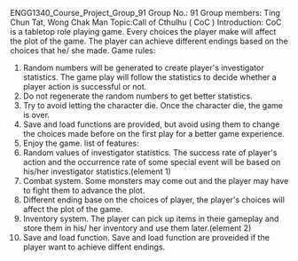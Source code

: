 ENGG1340_Course_Project_Group_91
Group No.: 91
Group members: Ting Chun Tat, Wong Chak Man
Topic:Call of Cthulhu ( CoC )
Introduction: CoC is a tabletop role playing game. Every choices the player make will affect the plot of the game. The player can achieve different endings based on the choices that he/ she made.
Game rules:
1. Random numbers will be generated to create player's investigator statistics. The game play will follow the statistics to decide whether a player action is successful or not.
2. Do not regenerate the random numbers to get better statistics.
3. Try to avoid letting the character die. Once the character die, the game is over.
4. Save and load functions are provided, but avoid using them to change the choices made before on the first play for a better game experience.
5. Enjoy the game.
list of features:
1. Random values of investigator statistics. The success rate of player's action and the occurrence rate of some special event will be based on his/her investigator statistics.(element 1)
2. Combat system. Some monsters may come out and the player may have to fight them to advance the plot.
3. Different ending base on the choices of player, the player's choices will affect the plot of the game.
4. Inventory system. The player can pick up items in theie gameplay and store them in his/ her inventory and use them later.(element 2)
5. Save and load function. Save and load function are proveided if the player want to achieve diffent endings.
